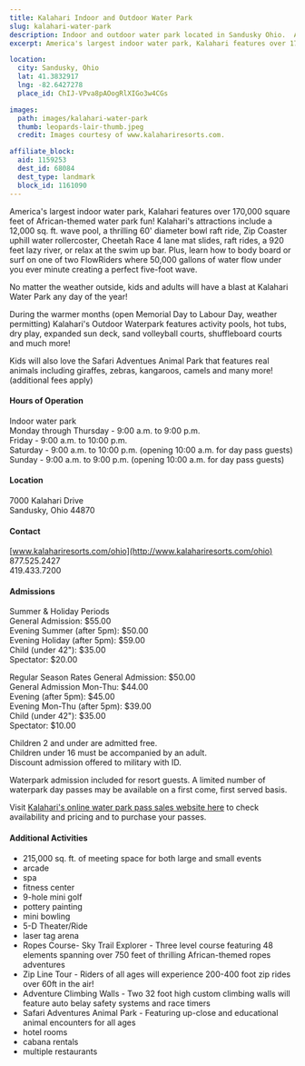 ```yaml
---
title: Kalahari Indoor and Outdoor Water Park
slug: kalahari-water-park
description: Indoor and outdoor water park located in Sandusky Ohio.  America's largest indoor water park, Kalahari features over 170,000 square feet of African-themed water park fun!
excerpt: America's largest indoor water park, Kalahari features over 170,000 square feet of African-themed water park fun!

location:
  city: Sandusky, Ohio
  lat: 41.3832917
  lng: -82.6427278
  place_id: ChIJ-VPva8pAOogRlXIGo3w4CGs

images:
  path: images/kalahari-water-park
  thumb: leopards-lair-thumb.jpeg
  credit: Images courtesy of www.kalahariresorts.com.

affiliate_block:
  aid: 1159253
  dest_id: 68084
  dest_type: landmark
  block_id: 1161090
---
```

America's largest indoor water park, Kalahari features over 170,000 square feet of African-themed water park fun!  Kalahari's attractions include a 12,000 sq. ft. wave pool, a thrilling 60' diameter bowl raft ride, Zip Coaster uphill water rollercoster, Cheetah Race 4 lane mat slides, raft rides, a 920 feet lazy river, or relax at the swim up bar.  Plus, learn how to body board or surf on one of two FlowRiders where 50,000 gallons of water flow under you ever minute creating a perfect five-foot wave.  
 
No matter the weather outside, kids and adults will have a blast at Kalahari Water Park any day of the year!   
 
During the warmer months (open Memorial Day to Labour Day, weather permitting) Kalahari's Outdoor Waterpark features activity pools, hot tubs, dry play, expanded sun deck, sand volleyball courts, shuffleboard courts and much more!   

Kids will also love the Safari Adventues Animal Park that features real animals including giraffes, zebras, kangaroos, camels and many more! (additional fees apply)
 
#### Hours of Operation 
Indoor water park   
Monday through Thursday - 9:00 a.m. to 9:00 p.m.   
Friday - 9:00 a.m. to 10:00 p.m.   
Saturday - 9:00 a.m. to 10:00 p.m. (opening 10:00 a.m. for day pass guests)   
Sunday - 9:00 a.m. to 9:00 p.m. (opening 10:00 a.m. for day pass guests)   
 
#### Location 
7000 Kalahari Drive  
Sandusky, Ohio 44870 

#### Contact 
[www.kalahariresorts.com/ohio](http://www.kalahariresorts.com/ohio)  
877.525.2427   
419.433.7200  
 
#### Admissions 
Summer & Holiday Periods  
General Admission: $55.00  
Evening Summer (after 5pm): $50.00  
Evening Holiday (after 5pm): $59.00  
Child (under 42"): $35.00  
Spectator: $20.00  

Regular Season Rates
General Admission: $50.00  
General Admission Mon-Thu: $44.00  
Evening (after 5pm): $45.00  
Evening Mon-Thu (after 5pm): $39.00  
Child (under 42"): $35.00  
Spectator: $10.00  

Children 2 and under are admitted free.  
Children under 16 must be accompanied by an adult.  
Discount admission offered to military with ID.

Waterpark admission included for resort guests.  A limited number of waterpark day passes may be available on a first come, first served basis.  

Visit [Kalahari's online water park pass sales website here](https://shop.kalahariresorts.com/eStoreSan/Content/Commerce/Products/DisplayProducts.aspx?ThemeName=Sandusky&ClientID=510&ProductGroupCode=10008&ProductCategoryCode=11) to check availability and pricing and to purchase your passes.  

#### Additional Activities
- 215,000 sq. ft. of meeting space for both large and small events 
- arcade
- spa
- fitness center
- 9-hole mini golf
- pottery painting
- mini bowling
- 5-D Theater/Ride
- laser tag arena
- Ropes Course- Sky Trail Explorer - Three level course featuring 48 elements spanning over 750 feet of thrilling African-themed ropes adventures
- Zip Line Tour - Riders of all ages will experience 200-400 foot zip rides over 60ft in the air! 
- Adventure Climbing Walls - Two 32 foot high custom climbing walls will feature auto belay safety systems and race timers
- Safari Adventures Animal Park - Featuring up-close and educational animal encounters for all ages
- hotel rooms
- cabana rentals 
- multiple restaurants 
